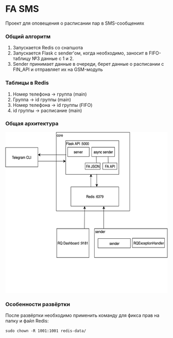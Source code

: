 # FA SMS 
Проект для оповещения о расписании пар в SMS-сообщениях

### Общий алгоритм
1. Запускается Redis со снапшота
2. Запускается Flask с sender'ом, когда необходимо, заносит в FIFO-таблицу №3 данные с 1 и 2.
3. Sender принимает данные в очереди, берет данные о расписании с FIN_API и отправляет их на GSM-модуль

### Таблицы в Redis
1. Номер телефона -> группа (main)
2. Группа -> id группы (main) 
3. Номер телефона -> id группы (FIFO)
4. id группы -> расписание (main)

### Общая архитектура

<img src="https://github.com/GeorgiyDemo/FAtimetable/blob/master/other/diagram.png" width="601" height="500">

### Особенности развёртки
После развёртки необходимо применить команду для фикса прав на папку и файл Redis:
```
sudo chown -R 1001:1001 redis-data/
```

